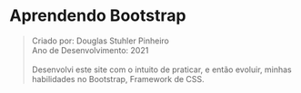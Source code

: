# Aprendendo Bootstrap

> Criado por: Douglas Stuhler Pinheiro \
> Ano de Desenvolvimento: 2021 \
> \
> Desenvolvi este site com o intuito de praticar, e então evoluir, minhas habilidades no Bootstrap, Framework de CSS.